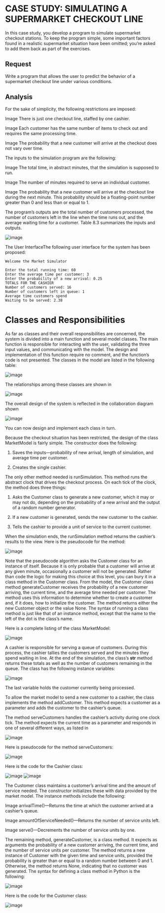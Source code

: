 # CASE STUDY: SIMULATING A SUPERMARKET CHECKOUT LINE
In this case study, you develop a program to simulate supermarket checkout stations. To keep the program simple, some important factors found in a realistic supermarket situation have been omitted; you’re asked to add them back as part of the exercises.

## Request
Write a program that allows the user to predict the behavior of a supermarket checkout line under various conditions.

## Analysis
For the sake of simplicity, the following restrictions are imposed:

Image There is just one checkout line, staffed by one cashier.

Image Each customer has the same number of items to check out and requires the same processing time.

Image The probability that a new customer will arrive at the checkout does not vary over time.

The inputs to the simulation program are the following:

Image The total time, in abstract minutes, that the simulation is supposed to run.

Image The number of minutes required to serve an individual customer.

Image The probability that a new customer will arrive at the checkout line during the next minute. This probability should be a floating-point number greater than 0 and less than or equal to 1.

The program’s outputs are the total number of customers processed, the number of customers left in the line when the time runs out, and the average waiting time for a customer. Table 8.3 summarizes the inputs and outputs.

![image](https://user-images.githubusercontent.com/19671036/60821590-764e6d00-a169-11e9-81f2-bec57d30d374.png)

The User InterfaceThe following user interface for the system has been proposed:

```
Welcome the Market Simulator

Enter the total running time: 60
Enter the average time per customer: 3
Enter the probability of a new arrival: 0.25
TOTALS FOR THE CASHIER
Number of customers served: 16
Number of customers left in queue: 1
Average time customers spend
Waiting to be served: 2.38
```
# Classes and Responsibilities
As far as classes and their overall responsibilities are concerned, the system is divided into a main function and several model classes. The main function is responsible for interacting with the user, validating the three input values, and communicating with the model. The design and implementation of this function require no comment, and the function’s code is not presented. The classes in the model are listed in the following table:

![image](https://user-images.githubusercontent.com/19671036/60821694-ab5abf80-a169-11e9-8b20-69ad082d8d6b.png)

The relationships among these classes are shown in

![image](https://user-images.githubusercontent.com/19671036/60821748-c3324380-a169-11e9-9ae0-c6567faa23ed.png)

The overall design of the system is reflected in the collaboration diagram shown

![image](https://user-images.githubusercontent.com/19671036/60821795-da713100-a169-11e9-8890-832b61536858.png)

You can now design and implement each class in turn.

Because the checkout situation has been restricted, the design of the class MarketModel is fairly simple. The constructor does the following:

1. Saves the inputs—probability of new arrival, length of simulation, and average time per customer.

2. Creates the single cashier.

The only other method needed is runSimulation. This method runs the abstract clock that drives the checkout process. On each tick of the clock, the method does three things:

1. Asks the Customer class to generate a new customer, which it may or may not do, depending on the probability of a new arrival and the output of a random number generator.

2. If a new customer is generated, sends the new customer to the cashier.

3. Tells the cashier to provide a unit of service to the current customer.

When the simulation ends, the runSimulation method returns the cashier’s results to the view. Here is the pseudocode for the method:

![image](https://user-images.githubusercontent.com/19671036/60822072-61bea480-a16a-11e9-87d7-c40652812d54.png)

Note that the pseudocode algorithm asks the Customer class for an instance of itself. Because it is only probable that a customer will arrive at any given minute, occasionally a customer will not be generated. Rather than code the logic for making this choice at this level, you can bury it in a class method in the Customer class. From the model, the Customer class method generateCustomer receives the probability of a new customer arriving, the current time, and the average time needed per customer. The method uses this information to determine whether to create a customer and, if it does, how to initialize the customer. The method returns either the new Customer object or the value None. The syntax of running a class method is just like that of an instance method, except that the name to the left of the dot is the class’s name.

Here is a complete listing of the class MarketModel:

![image](https://user-images.githubusercontent.com/19671036/60822161-81ee6380-a16a-11e9-9c1a-e3916a1458d8.png)

A cashier is responsible for serving a queue of customers. During this process, the cashier tallies the customers served and the minutes they spend waiting in line. At the end of the simulation, the class’s __str__ method returns these totals as well as the number of customers remaining in the queue. The class has the following instance variables:

![image](https://user-images.githubusercontent.com/19671036/60822205-9af71480-a16a-11e9-81ee-2c9fdf14820d.png)

The last variable holds the customer currently being processed.

To allow the market model to send a new customer to a cashier, the class implements the method addCustomer. This method expects a customer as a parameter and adds the customer to the cashier’s queue.

The method serveCustomers handles the cashier’s activity during one clock tick. The method expects the current time as a parameter and responds in one of several different ways, as listed in

![image](https://user-images.githubusercontent.com/19671036/60822289-c8dc5900-a16a-11e9-8d48-4cde826a2154.png)

Here is pseudocode for the method serveCustomers:

![image](https://user-images.githubusercontent.com/19671036/60822331-df82b000-a16a-11e9-8d60-7912fffb9070.png)

Here is the code for the Cashier class:

![image](https://user-images.githubusercontent.com/19671036/60822431-0b9e3100-a16b-11e9-86cc-c45a0db22de3.png)
![image](https://user-images.githubusercontent.com/19671036/60822462-1c4ea700-a16b-11e9-9b12-dd51c09e2adc.png)

The Customer class maintains a customer’s arrival time and the amount of service needed. The constructor initializes these with data provided by the market model. The instance methods include the following:

Image arrivalTime()—Returns the time at which the customer arrived at a cashier’s queue.

Image amountOfServiceNeeded()—Returns the number of service units left.

Image serve()—Decrements the number of service units by one.

The remaining method, generateCustomer, is a class method. It expects as arguments the probability of a new customer arriving, the current time, and the number of service units per customer. The method returns a new instance of Customer with the given time and service units, provided the probability is greater than or equal to a random number between 0 and 1. Otherwise, the method returns None, indicating that no customer was generated. The syntax for defining a class method in Python is the following:

![image](https://user-images.githubusercontent.com/19671036/60822548-46a06480-a16b-11e9-85d2-9eb491e7c5cc.png)

Here is the code for the Customer class:

![image](https://user-images.githubusercontent.com/19671036/60822595-5ddf5200-a16b-11e9-9e65-0f74ea6e6774.png)





